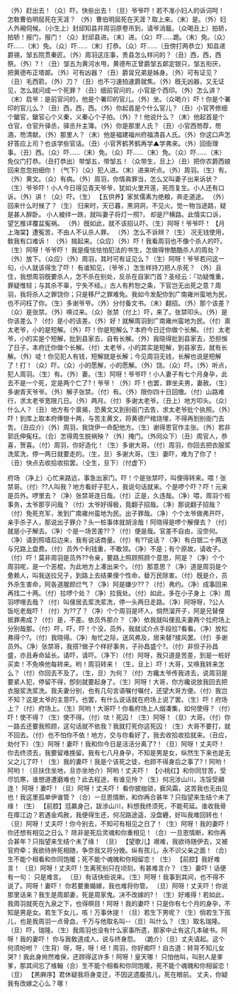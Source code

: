 <!-- { "loadSidebar": true } -->
（外）赶出去！（众）吓。快些出去！（旦）爷爷吓！若不准小妇人的诉词呵！
怎敎曹伯明屈死在天涯？
（外）曹伯明屈死在天涯？取上来。（末）是。（外）妇人外厢伺候。（小生上）封邱知县幷周羽原卷吊到，请爷消籖。（众喝丑上）拍轿，拍轿！报门，报门！（众）封邱县进。（末）进。（众）吓......跪。（末）免。（众）吓......（末）免。（众）吓......（末）打恭。（众）吓......（丑傍打两恭立）知县递爵锡，邹五院贯秦匠。（外）周羽这庄事，贵县怎么样问的？（丑）西，西，西祭。（外）?！（丑）邹五为黄河水甩，黄德布正曾爵邹五郞定银只，邹五衔厌，把黄德布正塔郞。（外）可有凶器？（丑）爵冐兄弟是姊身。（外）可有证见？（丑）毛西箭。（外）刀？（丑）也不刁速拍速爵就焦。（外）旣无凶器，又无证见，怎么就问成一个死罪？（丑）细前官问的，小官是个西印。（外）怎么讲？（末）启爷：是前官问的，他是个署印的官儿。（外）坐。（众喝介）吓！你是个署印的官儿么？（丑）西，西，西。（外）你起首是个什么官儿？（丑）小官荠修细个鎗官，鎗官心个义秦，义秦心个子拍。（外）?！他说什么？（末）他起首是个仓官，仓官升驿丞，驿丞升主簿。（外）你是那里人氏？（丑）小官西笏荐，笏酒，笏清献。（外）那里人？（末）他是福建福州府福清县人氏。（外）你这口声怎好答应上司？也该学些官话。（丑）小官荠鹤荠鹤再学▲学弗来。（外）回衙理事。（丑）西。（众）吓......（末）免。（众）吓......（末）免。（众）吓......（末）免仪门打恭。（丑打恭出）带邹五，带邹五！（众带生，旦上）（丑）把你农爵西娘回来忽忽拍细你！（气下）（众）犯人进。（末）进来听点。（外）周羽。（生）有。（外）黄文。（众）有病。（外）周羽，你情眞罪当，怎么又叫妻子出来诉状？（生）爷爷吓！小人今日得见青天爷爷，犹如火里开莲，死而复生。小人还有口诉。（外）讲！（众）吓。（生）
【五供养】家贫儒素为绝粮，奔走道途。
（外）回来什么时候了？（生）
归来时，天已暮，黑洞洞，不见火。觉一物当途路，疑是甚人醉卧。
小人被绊一跌，就叫妻子将灯一照?，
却是尸横路。此情实口诉，望乞推详覆盆寃祸。
（外）旣如此，就不该招认吓。（生）阿呀！爷爷吓！
【月上海棠】遭寃苦，不由人不认杀人罪。
（外）怎么不诉辨？（生）
况无钱使用，敎我有口难诉！
（外）揣起来。（众应）（外）吓！我看周羽也不像个杀人的吓。（生）阿呀！爷爷吓！
我是瘦怯怯怕犯法的书生，怎做得惨酷酷杀人的周处？
（外）放下。（众应）（外）周羽，其时可有证见么？（生）阿呀！爷爷若问这一句，小人就该得生了吓！
有谁知见，〔爷爷，〕怎生样持刀把人杀死？
（外）且住，我想周羽旣要杀人，怎不杀在别处，反杀在自家门首？圣经云：『功疑惟重，罪疑惟轻；与其杀不辜，宁失不经。』古人有矜恕之条，下官岂无出死之意？周羽，我将杀人之罪饶你；只是移尸之罪难免。我如今发配你到广南雍州蛮地为民，也不问枉了你。（生）多谢爷爷。（外）分付备文书。（末）翻招。（外）那个该差？（众）是张禁。（外）唤过来。（众）张禁（付上）吓，来了。张禁叩头。（外）是你该差么？（付）是小的该差。（外）好！就解周羽到广南雍州蛮地为民。（付）禀太老爷，小的是短解。（外）吓！你是短解么？本府今日迁你做个长解。（付）太老爷，小的实是个短解，批到县家去，自有长解。（外）我晓得批到县家去，恐担悞了日子，本府迁你做个长解。（付）太老爷，小的其实是短解，到县家去，就有长解。（外）唗！你见犯人有钱，短解就是长解；今见周羽无钱，长解也说是短解了！打！（众）吓。（众）小的愿解，小的愿解。（外）饶。（众）吓。（外）听点，犯人周羽。（生）有。（外）妻。（生）阿呀！爷爷吓！小人妻子有七个月身孕，此去不是一个死，定是两个亡了?！爷爷！（外）吓！也罢，罪坐夫男，妻赦。（生）多谢青天爷爷。（外）解子张禁。（付）有。（外）限你四十日回缴。（付）山路难行，求太老爷宽限几日。（外）两月。（付）多谢太老爷。（丑上）地方叩头。（众）什么人？（丑）地方有个禀揭，恐黄文又到别衙门去吿，求太老爷批个执照。（外）吓！到库上取本府俸银十两，与苦主黄文，将黄德尸棺烧埋，不得再到别衙门去吿。（丑应介）（外）周羽，我饶伊一命配他方。（生）谢得恩官作主张。（外）若非郭氏伸寃枉。（合）怎得周生脱祸殃？（外）掩门。（外同众下）（丑）周官人，恭喜，贺喜。（付）周羽，你好造化！（生）多谢大哥。（付）周羽，你回去把衣服浆洗浆洗，停一两日就要走的。（生，旦）多谢大哥。（生）妻吓，难为了你了！（丑）快点去收拾收拾罢。（仝生，旦下）（付虚下）
 
府场
（净上）心忙来路远，事急出家门。吓！个是张禁吓，叫俚得转来。喂！张禁哥。（付）??人叫我？地方看好子犯人，我说句话就来。个是啰个吓？吓！元来是员外。啰里去？（净）张禁哥连日哉。（付）正是，久违哉。（净）喂，周羽个桩事务，太爷那亨问哉？（付）太爷好得极，竟翻子招哉。（净）那说翻子招哉？（付）免死充军，发到广南雍州蛮地为民。出子罪哉。（净）个个太爷做弗开吓，亲手杀子人，那说出子罪介？头一桩事体就胡涂哉！阿晓得是啰个解俚去？（付）就是小子解去。（净）个是一场苦差??？（付）便是哉。官差不自由，没奈何。（净）请到照墙后边来，我有说话商量。（付）有??说话？（净）有白银二十两送与兄路上盘费。（付）员外个利钱重，不敢领。（净）不是；有个原故，请收子。（付）吓！莫非周羽是员外??令亲，要路上照顾照顾个意思，阿是？（净）个个周羽呢，是一个恶棍，为此地方上凑出来个。（付）那意思？（净）道是周羽是个惫赖人，叫我送拉兄子，到路上去结果俚个性命，替万民除害。（付）旣是介，员外杀生害命，阿各道腥颜烂气？（净）阿是嫌少??？（付）弗约。（净）成事回来再找二十两。（付）拉啰个处？（净）拉我处。（付）如此，多在小子身上（净）周羽啰哩去哉？（付）叫俚居去浆洗浆洗，停一头两日走路。（净）阿呀呀，?公人饭吃老哉吓！（付）为??了？（净）个个周羽是坏人，倘然溜开子，阿是兄替俚抵罪弗成？（付）是，不差。依员外那介？（净）依我就叫俚厾夫妻两个拉府场上分别哉那。（付）吓，吓，吓！个没，员外，我就试介点手段拉?看看。（净）放松弗得个?。（付）我晓得。（净）匆忙之际，送风弗及，居来替?接风罢。（付）多谢员外。（净）张禁哥，我搭?做子个样好事务，子孙昌盛个?。（付）非但子孙昌盛，亦且寿命延长。请吓，请吓。（净下）（付）阿呀，我只道是苦差，到是一桩好买卖！不免唤他每转来。哟！周羽转来！（生，旦上）吓！大哥，又唤我转来怎么？（付）你回去不及了。（生，旦）为何？（付）方纔太爷传我进去，说周羽是要紧人犯，停留不得，卽刻就要起身了。（生）阿呀！大哥，你方纔说放我回去把衣服浆洗浆洗。我夫妻分别，也有几句言语嘱付嘱付，还望大哥方便。（付）我岂不知？这是太爷的主意吓。也罢，有什么说话就在府场上说了罢。（生）吓！府场上？（付）府场上。（生）阿哟！大哥吓！你看府场上人烟凑集，如何使得？（付）吓！使不得？（生）使不得。（付）呔！死囚！（生）阿呀！（旦）大哥。（付）你一路去还要我照顾，这句话就不依我？我就打死你这死囚！（生）大哥不要打，就不回去。（付）也不怕你不依！地方，交与你看好了，我去收拾收拾就来。（丑应，劝付下）（生）阿呀！妻吓！我和你今日是活活分离了?！（旦）阿呀！丈夫吓！你去终须去，我要留难挽留。我有七八月身孕，不知是男是女，纵然生下来也是无父之儿了吓！（生）我的妻吓！我是个该死之徒，也顾不得身后之事了?！阿哟！阿哟！（旦扶住坐地，旦亦坐地介）阿哟！丈夫吓！
【小桃红】和你同甘苦，受尽饥寒，谁想道遭磨难也？此去程途，有谁见怜？（生）何况涉山川，冻馁受顚连！
阿呀！妻吓！（旦）阿呀！丈夫吓！
看你披枷锁，捱风霜，这苦我也无由见也！我这里孤单伊谁管？（合）一旦恩情断，和你再合甚年？只指望来生结个未了缘！（生）
【前腔】尩羸身己，跋涉山川，料想我终须死，不能苟延。谁收我骨在瘴江边？若遇金鸡赦，我便得生还，何况路途遥，没盘纒，好叫我难回转也！
（旦）阿呀！丈夫吓！你今别去，不知可有相见之日了！（生）阿呀！我的妻吓！你还想有相见之日么？
除非是死后灵魂和你重相见！（合）一旦恩情断，和你再合甚年？只指望来生结个未了缘！
（旦）
【望歌儿】艰难，我欲待随伊去，又被官府牵；我欲待拚死相随，争奈我又将分娩。纵有孩儿，永不识父亲之面！（合）生不能个相看和你同饱暖；死不能个魂魄和你相留恋！（生）
【前腔】我好难言！
（旦）阿呀！丈夫吓！生离死别只在顷刻，有甚难言介？（生）妻吓！话便有一句：
只是难言。
（旦）有话快些说来。（生）阿呀！我事到其间，也不得不说了。阿呀！妻吓！
你若要重婚嫁，我也难将你管。
（旦）阿呀！丈夫吓！你说那里话来？我生是周郞妻，死是周家鬼。决不改嫁的?！（生）好难得！若如此，我周羽就死在九泉之下，也得暝目！阿呀！我的妻吓！只是你有七个月的身孕，不知是男是女。若生下女儿，咳！万事休提！（旦）若生下男呢？（生）倘若生下孩儿，也是我周羽一点骨血，千万与他取名叫--（旦）叫什么？（生）取名瑞隆。（旦）吓，瑞隆。（生）我周羽也没有什么家事所遗，那家中止有这几本破书。阿呀！我的妻吓！
你与我敎道成人，说与终身怨。
（跪介）（旦）丈夫请起。这个何须吩咐？（生背）呀，呀，呀！呸！周羽，你好痴吓！自古道：转背不知儿女哭?！我此身尙然难保，还顾得这许多！阿呀！皇天哪！
只怕他叫，叫别人是爹爹，那其间忘了维翰（合）生不能个相看和你同饱暖，死不能个魂魄和你相留恋！（旦）
【黑麻序】君休疑我将身变迁，不因这遗腹孩儿，死在眼前。
丈夫，你疑我有改嫁之心么？哪！
